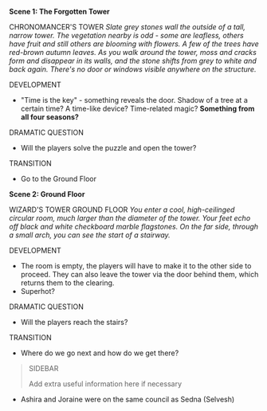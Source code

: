 **Scene 1: The Forgotten Tower**

CHRONOMANCER'S TOWER
*Slate grey stones wall the outside of a tall, narrow tower. The vegetation nearby is odd - some are leafless, others have fruit and still others are blooming with flowers. A few of the trees have red-brown autumn leaves. As you walk around the tower, moss and cracks form and disappear in its walls, and the stone shifts from grey to white and back again. There's no door or windows visible anywhere on the structure.*

DEVELOPMENT

- "Time is the key" - something reveals the door. Shadow of a tree at a certain time? A time-like device? Time-related magic? **Something from all four seasons?**

DRAMATIC QUESTION

- Will the players solve the puzzle and open the tower?

TRANSITION

- Go to the Ground Floor

**Scene 2: Ground Floor**

WIZARD'S TOWER GROUND FLOOR
*You enter a cool, high-ceilinged circular room, much larger than the diameter of the tower. Your feet echo off black and white checkboard marble flagstones. On the far side, through a small arch, you can see the start of a stairway.*

DEVELOPMENT

- The room is empty, the players will have to make it to the other side to proceed. They can also leave the tower via the door behind them, which returns them to the clearing.
- Superhot?

DRAMATIC QUESTION

- Will the players reach the stairs?

TRANSITION

- Where do we go next and how do we get there?

> SIDEBAR
>
> Add extra useful information here if necessary





- Ashira and Joraine were on the same council as Sedna (Selvesh)